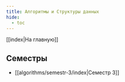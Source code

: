 ```yaml
---
title: Алгоритмы и Структуры данных
hide: 
  - toc
---
```


[[index|На главную]]

## Семестры
- [[algorithms/semestr-3/index|Семестр 3]]